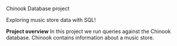Chinook Database project

Exploring music store data with SQL!

**Project overview**
 In this project we run queries against the Chinook database. Chinook contains information about a music store.
